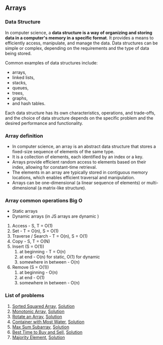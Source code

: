 ## Arrays

### Data Structure

In computer science, a **data structure is a way of organizing and storing data in a computer's memory in a specific format**.
It provides a means to efficiently access, manipulate, and manage the data. Data structures can be simple or complex, depending on the requirements and the type of data being stored.

Common examples of data structures include:

- arrays,
- linked lists,
- stacks,
- queues,
- trees,
- graphs,
- and hash tables.

Each data structure has its own characteristics, operations, and trade-offs, and the choice of data structure depends on the specific problem and the desired performance and functionality.

### Array definition

- In computer science, an array is an abstract data structure that stores a fixed-size sequence of elements of the same type.
- It is a collection of elements, each identified by an index or a key.
- Arrays provide efficient random access to elements based on their index, allowing for constant-time retrieval.
- The elements in an array are typically stored in contiguous memory locations, which enables efficient traversal and manipulation.
- Arrays can be one-dimensional (a linear sequence of elements) or multi-dimensional (a matrix-like structure).

### Array common operations Big O

- Static arrays
- Dynamic arrays (in JS arrays are dynamic )

1. Access - S, T = O(1)
2. Set - T = O(n), S = O(1)
3. Traverse / Search - T = O(n), S = O(1)
4. Copy - S, T = O(N)
5. Insert (S = O(1))
   1. at beginning - T = O(n)
   2. at end - O(n) for static, O(1) for dynamic
   3. somewhere in between - O(n)
6. Remove (S = O(1))
   1. at beginning - O(n)
   2. at end - O(1)
   3. somewhere in between - O(n)

### List of problems

1. [Sorted Squared Array](01-sorted-squared-array/question.md), [Solution](01-sorted-squared-array/arr-sorted-squared.ts)
2. [Monotonic Array](02-monotonic-array/question.md), [Solution](02-monotonic-array/is-monotonic-array.ts)
3. [Rotate an Array](03-rotate-array/question.md), [Solution](03-rotate-array/rotate-array.ts)
4. [Container with Most Water](04-container-with-most-water/question.md), [Solution](04-container-with-most-water/container-with-most-water.ts)
5. [Max Sum Subarray](05-max-sum-subarray/question.md), [Solution](05-max-sum-subarray/max-subarray.ts)
6. [Best Time to Buy and Sell](06-best-time-to-buy-and-sell/question.md), [Solution](06-best-time-to-buy-and-sell/max-profit.ts)
7. [Majority Element](07-majority-element/question.md), [Solution](07-majority-element/majority-element.ts)
